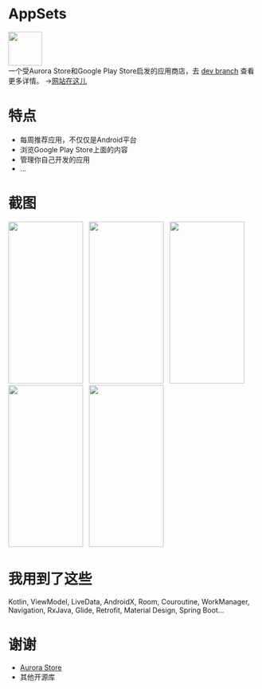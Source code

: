 # AppSets
<img src="https://i.loli.net/2020/04/30/kWQH2nTSPXVed4B.png" width="68" height="68"/><br>
一个受Aurora Store和Google Play Store启发的应用商店，去 <a href="https://github.com/Xucaiju/AppSets/tree/dev">dev branch</a> 查看更多详情。
-><a href="http://49.234.61.225">网站在这儿</a>
# 特点
* 每周推荐应用，不仅仅是Android平台
* 浏览Google Play Store上面的内容
* 管理你自己开发的应用
* ...
# 截图
<img src="https://i.loli.net/2020/07/20/amhKkt8YETJSXd4.png" width="150" height="325"/>&nbsp;&nbsp;
<img src="https://i.loli.net/2020/07/20/K5hngo4s3q9bRwT.png" width="150" height="325"/>&nbsp;&nbsp;
<img src="https://i.loli.net/2020/07/20/eplMzXRnQgS8ZED.png" width="150" height="325"/>&nbsp;&nbsp;
<img src="https://i.loli.net/2020/07/20/izHlwcnjY9xPfpu.png" width="150" height="325"/>&nbsp;&nbsp;
<img src="https://i.loli.net/2020/07/20/3e1IpXHs2oa65wR.png" width="150" height="325"/>&nbsp;&nbsp;
# 我用到了这些
Kotlin, ViewModel, LiveData, AndroidX, Room, Couroutine, WorkManager, Navigation, RxJava, Glide, Retrofit, Material Design, Spring Boot...
# 谢谢
* <a href="https://gitlab.com/AuroraOSS">Aurora Store</a>
* 其他开源库

